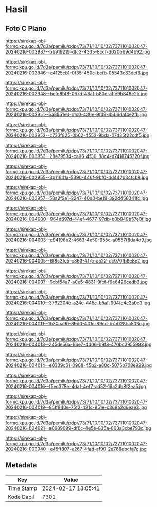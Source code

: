 # Hasil

## Foto C Plano

https://sirekap-obj-formc.kpu.go.id/7d3a/pemilu/pdpr/73/71/10/10/02/7371101002047-20240216-003937--bb919219-dfc3-4335-8ccf-d020b69d4b92.jpg

https://sirekap-obj-formc.kpu.go.id/7d3a/pemilu/pdpr/73/71/10/10/02/7371101002047-20240216-003946--e4125cb1-0f35-450c-bcfb-05543c83def8.jpg

https://sirekap-obj-formc.kpu.go.id/7d3a/pemilu/pdpr/73/71/10/10/02/7371101002047-20240216-003948--bcfe6bf8-067d-46af-b80c-affe9b848e2b.jpg

https://sirekap-obj-formc.kpu.go.id/7d3a/pemilu/pdpr/73/71/10/10/02/7371101002047-20240216-003951--5a8551e6-c1c0-436e-9fd9-45b6daf4e2fb.jpg

https://sirekap-obj-formc.kpu.go.id/7d3a/pemilu/pdpr/73/71/10/10/02/7371101002047-20240216-003952--c733f825-0b62-4553-9bda-07d35f22cdf5.jpg

https://sirekap-obj-formc.kpu.go.id/7d3a/pemilu/pdpr/73/71/10/10/02/7371101002047-20240216-003953--28e79534-ca96-4f30-88c4-d7418745720f.jpg

https://sirekap-obj-formc.kpu.go.id/7d3a/pemilu/pdpr/73/71/10/10/02/7371101002047-20240216-003955--3b11641a-5390-446f-9bf0-4d442b34fcb8.jpg

https://sirekap-obj-formc.kpu.go.id/7d3a/pemilu/pdpr/73/71/10/10/02/7371101002047-20240216-003957--58a2f2e1-2247-40d0-be19-392d458341fc.jpg

https://sirekap-obj-formc.kpu.go.id/7d3a/pemilu/pdpr/73/71/10/10/02/7371101002047-20240216-004000--964d697d-44ef-4677-97db-b0b949b57e0f.jpg

https://sirekap-obj-formc.kpu.go.id/7d3a/pemilu/pdpr/73/71/10/10/02/7371101002047-20240216-004003--c94198b2-4663-4e50-955e-a0557f8da4d9.jpg

https://sirekap-obj-formc.kpu.go.id/7d3a/pemilu/pdpr/73/71/10/10/02/7371101002047-20240216-004005--6f8c3fe5-c363-4f7c-a522-dc070fb8e8e2.jpg

https://sirekap-obj-formc.kpu.go.id/7d3a/pemilu/pdpr/73/71/10/10/02/7371101002047-20240216-004007--6cbf54a7-a0e5-4831-9fcf-f9e6426cedb3.jpg

https://sirekap-obj-formc.kpu.go.id/7d3a/pemilu/pdpr/73/71/10/10/02/7371101002047-20240216-004010--3792204e-a24c-445c-b5af-904fe4c2a0c3.jpg

https://sirekap-obj-formc.kpu.go.id/7d3a/pemilu/pdpr/73/71/10/10/02/7371101002047-20240216-004011--1b30aa90-89d0-401c-89cd-b7a028ba503c.jpg

https://sirekap-obj-formc.kpu.go.id/7d3a/pemilu/pdpr/73/71/10/10/02/7371101002047-20240216-004013--245de56a-86e7-4d06-b9f3-470bc3955993.jpg

https://sirekap-obj-formc.kpu.go.id/7d3a/pemilu/pdpr/73/71/10/10/02/7371101002047-20240216-004014--e0339c61-0908-45b2-a80c-5075b708e929.jpg

https://sirekap-obj-formc.kpu.go.id/7d3a/pemilu/pdpr/73/71/10/10/02/7371101002047-20240216-004016--f5ec378e-4daf-4ef7-ad52-16a2db8f2ea5.jpg

https://sirekap-obj-formc.kpu.go.id/7d3a/pemilu/pdpr/73/71/10/10/02/7371101002047-20240216-004019--85ff840e-75f2-421c-951e-c368a2d6eae3.jpg

https://sirekap-obj-formc.kpu.go.id/7d3a/pemilu/pdpr/73/71/10/10/02/7371101002047-20240216-004021--a0689099-df6c-4e5e-835a-803a3cbe793c.jpg

https://sirekap-obj-formc.kpu.go.id/7d3a/pemilu/pdpr/73/71/10/10/02/7371101002047-20240216-003940--e45ff807-e267-4fad-af90-2d766dbcfa7c.jpg


## Metadata

| Key        | Value               |
| ---------- | ------------------- |
| Time Stamp | 2024-02-17 13:05:41 |
| Kode Dapil | 7301                |




